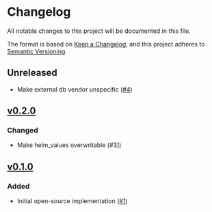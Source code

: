 # Changelog
All notable changes to this project will be documented in this file.

The format is based on [Keep a Changelog](https://keepachangelog.com/en/1.0.0/),
and this project adheres to [Semantic Versioning](https://semver.org/spec/v2.0.0.html).

## Unreleased

- Make external db vendor unspecific ([#4])

## [v0.2.0]

### Changed

- Make helm_values overwritable (#3])

## [v0.1.0]

### Added

- Initial open-source implementation ([#1])

[Unreleased]: https://github.com/projectsyn/component-keycloak/compare/v0.2.0...HEAD
[v0.1.0]: https://github.com/projectsyn/component-keycloak/releases/tag/v0.1.0
[v0.2.0]: https://github.com/projectsyn/component-keycloak/releases/tag/v0.2.0

[#1]: https://github.com/projectsyn/component-keycloak/pull/1
[#3]: https://github.com/projectsyn/component-keycloak/pull/3
[#4]: https://github.com/projectsyn/component-keycloak/pull/4
